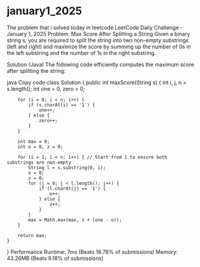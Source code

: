 # january1_2025
The problem that i solved today in leetcode
LeetCode Daily Challenge - January 1, 2025
Problem: Max Score After Splitting a String
Given a binary string s, you are required to split the string into two non-empty substrings (left and right) and maximize the score by summing up the number of 0s in the left substring and the number of 1s in the right substring.

Solution (Java)
The following code efficiently computes the maximum score after splitting the string:

java
Copy code
class Solution {
    public int maxScore(String s) {
        int i, j, n = s.length();
        int one = 0, zero = 0;
        
        for (i = 0; i < n; i++) {
            if (s.charAt(i) == '1') {
                one++;
            } else {
                zero++;
            }
        }
        
        int max = 0;
        int o = 0, z = 0;
        
        for (i = 1; i < n; i++) { // Start from 1 to ensure both substrings are non-empty
            String l = s.substring(0, i);
            o = 0;
            z = 0;
            for (j = 0; j < l.length(); j++) {
                if (l.charAt(j) == '1') {
                    o++;
                } else {
                    z++;
                }
            }
            max = Math.max(max, z + (one - o));
        }
        
        return max;
    }
}
Performance
Runtime: 7ms (Beats 18.78% of submissions)
Memory: 43.26MB (Beats 9.18% of submissions)
